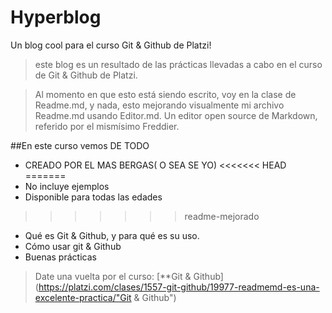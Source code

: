 # Hyperblog
Un blog cool para el curso Git &amp; Github de Platzi!

>este blog es un resultado de las prácticas llevadas a cabo en el curso de Git &amp; Github de Platzi. 

>Al momento en que esto está siendo escrito, voy en la clase de Readme.md, y nada, esto mejorando visualmente mi archivo Readme.md usando Editor.md. Un editor open source de Markdown, referido por el mismísimo Freddier. 

##En este curso vemos DE TODO
* CREADO POR EL MAS BERGAS( O SEA SE YO)
<<<<<<< HEAD
=======
* No incluye ejemplos
* Disponible para todas las edades
>>>>>>> readme-mejorado

* Qué es Git &amp; Github, y para qué es su uso. 
* Cómo usar git &amp; Github
* Buenas prácticas 
> Date una vuelta por el curso:  [**Git &amp; Github](https://platzi.com/clases/1557-git-github/19977-readmemd-es-una-excelente-practica/"Git &amp; Github")
